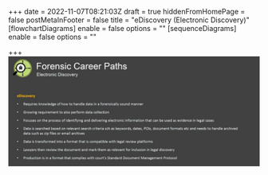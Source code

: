 +++
date = 2022-11-07T08:21:03Z
draft = true
hiddenFromHomePage = false
postMetaInFooter = false
title = "eDiscovery (Electronic Discovery)"
[flowchartDiagrams]
enable = false
options = ""
[sequenceDiagrams]
enable = false
options = ""

+++
![](/uploads/snipaste_2022-11-07_19-20-46.jpg)